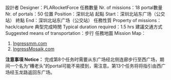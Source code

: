 設計者 Designer：PLARocketForce
任務數量 Nr. of missions：18
portal數量 Nr. of portals：50
位置 Position：深圳北站
起點 Start：深圳北站东广场（公交站）
終點 End：深圳北站东广场（公交站）
任務性質 Property of missions：hack/capture
典型完成時閒 Typical duration required：1.5 hrs
建議交通方式 Suggested means of transportation：步行
任務地圖 Mission Map： 
1.  [Ingressmm.com](https://goo.gl/TyixQE)
2.  [IngressMosaik,com](https://ingressmosaik.com/mosaic/14665)

**注意事項 Notice：**
完成第8个任务时需要从东广场经北侧连廊步行至西广场，期间一个名为“糟老头”的portal可能不易摸到，需注意。第13个任务将将指引由西广场经玉龙路返回东广场。